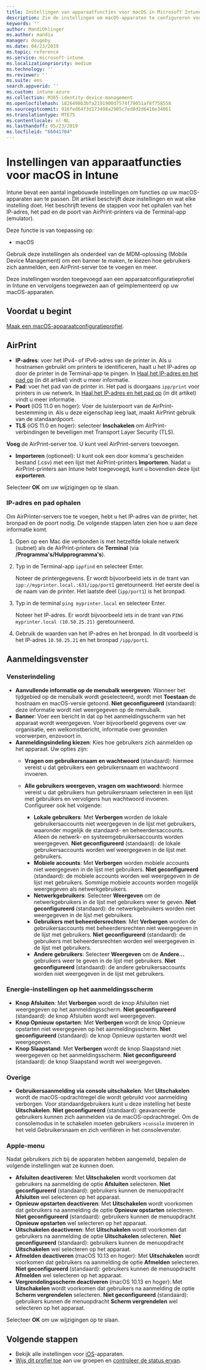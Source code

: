 ```yaml
---
title: Instellingen van apparaatfuncties voor macOS in Microsoft Intune - Azure | Microsoft Docs
description: Zie de instellingen om macOS-apparaten te configureren voor AirPrint en om energie-instellingen op het aanmeldingsvenster van Microsoft Intune weer te geven of te verbergen. Raadpleeg de stappen om het IP-adres, het pad en de poortinstellingen van een AirPrint-server in uw netwerk op te halen. Gebruik deze instellingen in een apparaatconfiguratieprofiel om functies voor macOS-apparaten te configureren.
keywords: ''
author: MandiOhlinger
ms.author: mandia
manager: dougeby
ms.date: 04/23/2019
ms.topic: reference
ms.service: microsoft-intune
ms.localizationpriority: medium
ms.technology: ''
ms.reviewer: ''
ms.suite: ems
search.appverid: ''
ms.custom: intune-azure
ms.collection: M365-identity-device-management
ms.openlocfilehash: 1826498b3bfa2191900d7574f79051af8f758558
ms.sourcegitcommit: 916fed64f3d173498a2905c7ed8d2d6416e34061
ms.translationtype: MTE75
ms.contentlocale: nl-NL
ms.lasthandoff: 05/23/2019
ms.locfileid: "66041704"
---
```

# <a name="macos-device-feature-settings-in-intune"></a>Instellingen van apparaatfuncties voor macOS in Intune

Intune bevat een aantal ingebouwde instellingen om functies op uw macOS-apparaten aan te passen. Dit artikel beschrijft deze instellingen en wat elke instelling doet. Het beschrijft tevens de stappen voor het ophalen van het IP-adres, het pad en de poort van AirPrint-printers via de Terminal-app (emulator).

Deze functie is van toepassing op:

- macOS

Gebruik deze instellingen als onderdeel van de MDM-oplossing (Mobile Device Management) om een banner te maken, te kiezen hoe gebruikers zich aanmelden, een AirPrint-server toe te voegen en meer.

Deze instellingen worden toegevoegd aan een apparaatconfiguratieprofiel in Intune en vervolgens toegewezen aan of geïmplementeerd op uw macOS-apparaten.

## <a name="before-you-begin"></a>Voordat u begint

[Maak een macOS-apparaatconfiguratieprofiel](device-features-configure.md).

## <a name="airprint"></a>AirPrint

- **IP-adres**: voer het IPv4- of IPv6-adres van de printer in. Als u hostnamen gebruikt om printers te identificeren, haalt u het IP-adres op door de printer in de Terminal-app te pingen. In [Haal het IP-adres en het pad op](#get-the-ip-address-and-path) (in dit artikel) vindt u meer informatie.
- **Pad**: voer het pad van de printer in. Het pad is doorgaans `ipp/print` voor printers in uw netwerk. In [Haal het IP-adres en het pad op](#get-the-ip-address-and-path) (in dit artikel) vindt u meer informatie.
- **Poort** (iOS 11.0 en hoger): Voer de luisterpoort van de AirPrint-bestemming in. Als u deze eigenschap leeg laat, maakt AirPrint gebruik van de standaardpoort.
- **TLS** (iOS 11.0 en hoger): selecteer **Inschakelen** om AirPrint-verbindingen te beveiligen met Transport Layer Security (TLS).

**Voeg** de AirPrint-server toe. U kunt veel AirPrint-servers toevoegen.

- **Importeren** (optioneel): U kunt ook een door komma's gescheiden bestand (.csv) met een lijst met AirPrint-printers **Importeren**. Nadat u AirPrint-printers aan Intune hebt toegevoegd, kunt u bovendien deze lijst **exporteren**.

Selecteer **OK** om uw wijzigingen op te slaan.

### <a name="get-the-ip-address-and-path"></a>IP-adres en pad ophalen

Om AirPrinter-servers toe te voegen, hebt u het IP-adres van de printer, het bronpad en de poort nodig. De volgende stappen laten zien hoe u aan deze informatie komt.

1. Open op een Mac die verbonden is met hetzelfde lokale netwerk (subnet) als de AirPrint-printers de **Terminal** (via **/Programma's/Hulpprogramma's**).
2. Typ in de Terminal-app `ippfind` en selecteer Enter.

    Noteer de printergegevens. Er wordt bijvoorbeeld iets in de trant van `ipp://myprinter.local.:631/ipp/port1` geretourneerd. Het eerste deel is de naam van de printer. Het laatste deel (`ipp/port1`) is het bronpad.

3. Typ in de terminal `ping myprinter.local` en selecteer Enter.

   Noteer het IP-adres. Er wordt bijvoorbeeld iets in de trant van `PING myprinter.local (10.50.25.21)` geretourneerd.

4. Gebruik de waarden van het IP-adres en het bronpad. In dit voorbeeld is het IP-adres `10.50.25.21` en het bronpad `/ipp/port1`.

## <a name="login-window"></a>Aanmeldingsvenster

### <a name="window-layout"></a>Vensterindeling

- **Aanvullende informatie op de menubalk weergeven**: Wanneer het tijdgebied op de menubalk wordt geselecteerd, wordt met **Toestaan** de hostnaam en macOS-versie getoond. **Niet geconfigureerd** (standaard): deze informatie wordt niet weergegeven op de menubalk.
- **Banner**: Voer een bericht in dat op het aanmeldingsscherm van het apparaat wordt weergegeven. Voer bijvoorbeeld gegevens over uw organisatie, een welkomstbericht, informatie over gevonden voorwerpen, enzovoort in.
- **Aanmeldingsindeling kiezen**: Kies hoe gebruikers zich aanmelden op het apparaat. Uw opties zijn:
  - **Vragen om gebruikersnaam en wachtwoord** (standaard): hiermee vereist u dat gebruikers een gebruikersnaam en wachtwoord invoeren.
  - **Alle gebruikers weergeven, vragen om wachtwoord**: hiermee vereist u dat gebruikers hun gebruikersnaam selecteren in een lijst met gebruikers en vervolgens hun wachtwoord invoeren. Configureer ook het volgende:

    - **Lokale gebruikers**: Met **Verbergen** worden de lokale gebruikersaccounts niet weergegeven in de lijst met gebruikers, waaronder mogelijk de standaard- en beheerdersaccounts. Alleen de netwerk- en systeemgebruikersaccounts worden weergegeven. **Niet geconfigureerd** (standaard): de lokale gebruikersaccounts worden wel weergegeven in de lijst met gebruikers.
    - **Mobiele accounts**: Met **Verbergen** worden mobiele accounts niet weergegeven in de lijst met gebruikers. **Niet geconfigureerd** (standaard): de mobiele accounts worden wel weergegeven in de lijst met gebruikers. Sommige mobiele accounts worden mogelijk weergegeven als netwerkgebruikers.
    - **Netwerkgebruikers**: Selecteer **Weergeven** om de netwerkgebruikers in de lijst met gebruikers weer te geven. **Niet geconfigureerd** (standaard): de netwerkgebruikers worden niet weergegeven in de lijst met gebruikers.
    - **Gebruikers met beheerdersrechten**: Met **Verbergen** worden de gebruikersaccounts met beheerdersrechten niet weergegeven in de lijst met gebruikers. **Niet geconfigureerd** (standaard): de gebruikers met beheerdersrechten worden wel weergegeven in de lijst met gebruikers.
    - **Andere gebruikers**: Selecteer **Weergeven** om de **Andere...** gebruikers weer te geven in de lijst met gebruikers. **Niet geconfigureerd** (standaard): de andere gebruikersaccounts worden niet weergegeven in de lijst met gebruikers.

### <a name="login-screen-power-settings"></a>Energie-instellingen op het aanmeldingsscherm

- **Knop Afsluiten**: Met **Verbergen** wordt de knop Afsluiten niet weergegeven op het aanmeldingsscherm. **Niet geconfigureerd** (standaard): de knop Afsluiten wordt wel weergegeven.
- **Knop Opnieuw opstarten**: Met **Verbergen** wordt de knop Opnieuw opstarten niet weergegeven op het aanmeldingsscherm. **Niet geconfigureerd** (standaard): de knop Opnieuw opstarten wordt wel weergegeven.
- **Knop Slaapstand**: Met **Verbergen** wordt de knop Slaapstand niet weergegeven op het aanmeldingsscherm. **Niet geconfigureerd** (standaard): de knop Slaapstand wordt wel weergegeven.

### <a name="other"></a>Overige

- **Gebruikersaanmelding via console uitschakelen**: Met **Uitschakelen** wordt de macOS-opdrachtregel die wordt gebruikt voor aanmelding verborgen. Voor standaardgebruikers kunt u deze instelling het beste **Uitschakelen**. **Niet geconfigureerd** (standaard): geavanceerde gebruikers kunnen zich aanmelden via de macOS-opdrachtregel. Om de consolemodus in te schakelen moeten gebruikers `>console` invoeren in het veld Gebruikersnaam en zich verifiëren in het consolevenster.

### <a name="apple-menu"></a>Apple-menu

Nadat gebruikers zich bij de apparaten hebben aangemeld, bepalen de volgende instellingen wat ze kunnen doen.

- **Afsluiten deactiveren**: Met **Uitschakelen** wordt voorkomen dat gebruikers na aanmelding de optie **Afsluiten** selecteren. **Niet geconfigureerd** (standaard): gebruikers kunnen de menuopdracht **Afsluiten** wel selecteren op het apparaat.
- **Opnieuw opstarten deactiveren**: Met **Uitschakelen** wordt voorkomen dat gebruikers na aanmelding de optie **Opnieuw opstarten** selecteren. **Niet geconfigureerd** (standaard): gebruikers kunnen de menuopdracht **Opnieuw opstarten** wel selecteren op het apparaat.
- **Uitschakelen deactiveren**: Met **Uitschakelen** wordt voorkomen dat gebruikers na aanmelding de optie **Uitschakelen** selecteren. **Niet geconfigureerd** (standaard): gebruikers kunnen de menuopdracht **Uitschakelen** wel selecteren op het apparaat.
- **Afmelden deactiveren** (macOS 10.13 en hoger): Met **Uitschakelen** wordt voorkomen dat gebruikers na aanmelding de optie **Afmelden** selecteren. **Niet geconfigureerd** (standaard): gebruikers kunnen de menuopdracht **Afmelden** wel selecteren op het apparaat.
- **Vergrendelingsscherm deactiveren** (macOS 10.13 en hoger): Met **Uitschakelen** wordt voorkomen dat gebruikers na aanmelding de optie **Scherm vergrendelen** selecteren. **Niet geconfigureerd** (standaard): gebruikers kunnen de menuopdracht **Scherm vergrendelen** wel selecteren op het apparaat.

Selecteer **OK** om uw wijzigingen op te slaan.

## <a name="next-steps"></a>Volgende stappen

- Bekijk alle instellingen voor [iOS](ios-device-features-settings.md)-apparaten.
- [Wijs dit profiel toe](device-profile-assign.md) aan uw groepen en [controleer de status ervan](device-profile-monitor.md).
